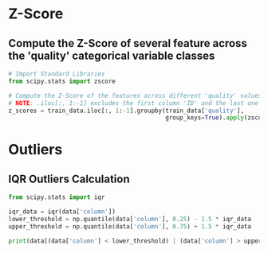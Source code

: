 # Z-Score
## Compute the Z-Score of several feature across the 'quality' categorical variable classes
``` python
# Import Standard Libraries
from scipy.stats import zscore

# Compute the Z-Score of the features across different 'quality' values
# NOTE: .iloc[:, 1:-1] excludes the first column 'ID' and the last one 'quality'
z_scores = train_data.iloc[:, 1:-1].groupby(train_data['quality'], 
                                            group_keys=True).apply(zscore)
```
# Outliers
## IQR Outliers Calculation
``` python
from scipy.stats import iqr

iqr_data = iqr(data['column'])
lower_threshold = np.quantile(data['column'], 0.25) - 1.5 * iqr_data
upper_threshold = np.quantile(data['column'], 0.75) + 1.5 * iqr_data

print(data[(data['column'] < lower_threshold) | (data['column'] > upper_threshold))
```